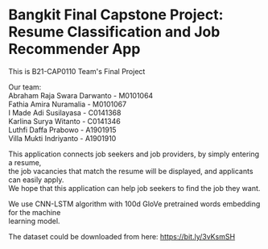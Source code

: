 # Bangkit Final Capstone Project: Resume Classification and Job Recommender App

This is B21-CAP0110 Team's Final Project

Our team: <br />
Abraham Raja Swara Darwanto - M0101064 <br />
Fathia Amira Nuramalia - M0101067 <br />
I Made Adi Susilayasa - C0141368 <br />
Karlina Surya Witanto - C0141346 <br />
Luthfi Daffa Prabowo - A1901915 <br />
Villa Mukti Indriyanto - A1901910 <br />

This application connects job seekers and job providers, by simply entering a resume, <br />
the job vacancies that match the resume will be displayed, and applicants can easily apply. <br />
We hope that this application can help job seekers to find the job they want. <br />

We use CNN-LSTM algorithm with 100d GloVe pretrained words embedding for the machine <br />
learning model.

The dataset could be downloaded from here: https://bit.ly/3vKsmSH
